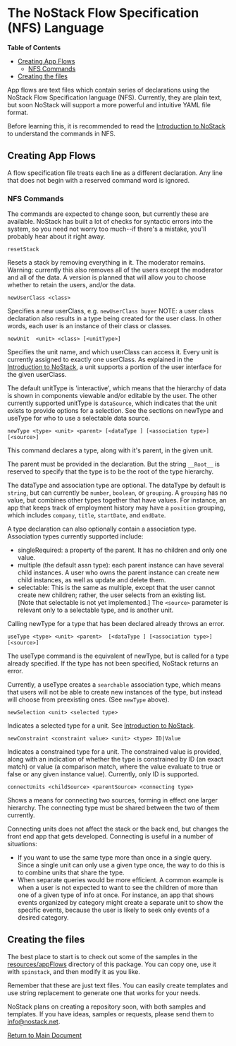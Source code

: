 # The NoStack Flow Specification (NFS) Language
<!-- START doctoc generated TOC please keep comment here to allow auto update -->
<!-- DON'T EDIT THIS SECTION, INSTEAD RE-RUN doctoc TO UPDATE -->
**Table of Contents**  
  - [Creating App Flows](#creating-app-flows)
    - [NFS Commands](#nfs-commands)
  - [Creating the files](#creating-the-files)

<!-- END doctoc generated TOC please keep comment here to allow auto update -->

App flows are text files which contain series of declarations using the NoStack Flow Specification language (NFS).  Currently, they are plain text, but soon NoStack will support a more powerful and intuitive YAML file format.

Before learning this, it is recommended to read the [Introduction to NoStack](./IntroToNoStack.md)
to understand the commands in NFS.

## Creating App Flows

A flow specification file treats each line as a different declaration.
Any line that does not begin with a reserved command word is ignored.

### NFS Commands
The commands are expected to change soon, but currently these are available. NoStack has built a lot of checks for syntactic errors into the system, so you need not worry too much--if there's a mistake, you'll probably hear about it right away.
```
resetStack
```
Resets a stack by removing everything in it.  The moderator remains.
  Warning: currently this also removes all of the users except the moderator and all of the data. A version is planned that will allow you to choose whether to retain the users, and/or the data.

```
newUserClass <class>
```
Specifies a new userClass, e.g. `newUserClass buyer`
NOTE: a user class declaration also results in a 
type being created for the user class.  In other words, each
user is an instance of their class or classes.

```
newUnit  <unit> <class> [<unitType>]
```
Specifies the unit name, and which userClass can access it.  Every unit is currently assigned to exactly one userClass.  As explained in the [Introduction to NoStack](./IntroToNoStack.md), a unit supports a portion of the user interface for the given userClass.  

The default unitType is 'interactive', which means that the hierarchy of data is shown in components viewable and/or editable by the user.  The other currently supported unitType is `dataSource`, which indicates that the unit exists to provide options for a selection.  See the sections on newType and useType for who to use a selectable data source.

```
newType <type> <unit> <parent> [<dataType ] [<association type>] [<source>]
```
This command declares a type, along with it's parent, in the given unit.

The parent must be provided in the declaration.  But the string `__Root__`
is reserved to specify that the type is to be the root of the type hierarchy.

The dataType and association type are optional. The dataType by default is 
`string`, but can currently be `number`, `boolean`, or `grouping`.  A `grouping` has no value, but combines other types together that have values.  For instance, an app that keeps track of employment history may have a `position` grouping, which includes `company`, `title`, `startDate`, and `endDate`.

A type declaration can also optionally 
contain a association type.  Association types currently supported include:
* singleRequired: a property of the parent.  It has no children and only one value.
* multiple (the default assn type): each parent instance can have several child instances.  A user who owns the parent instance can create new child instances, as well as update and delete them.
* selectable: This is the same as multiple, except that the user cannot create new children; rather, the user selects from an existing list.  
[Note that selectable is not yet implemented.] The `<source>` parameter is relevant only to a selectable type, and is another unit.


Calling newType for a type that has been declared already throws an error.
```
useType <type> <unit> <parent>  [<dataType ] [<association type>] [<source>]
```
The useType command is the equivalent of newType, but is called for a type
already specified.  If the type has not been specified, NoStack returns an error.

Currently, a useType creates a `searchable` association type,
which means that users will not be able to create new instances of the type, but
instead will choose from preexisting ones. (See `newType` above). 

```
newSelection <unit> <selected type>
```
Indicates a selected type for a unit.
See [Introduction to NoStack](./IntroToNoStack.md).

```
newConstraint <constraint value> <unit> <type> ID|Value
```
Indicates a constrained type for a unit.  The constrained value is provided, along with an indication of whether the type is constrained by ID (an exact match) or value (a comparison match, where the value evaluate to true or false or any given instance value).  Currently, only ID is supported.

```
connectUnits <childSource> <parentSource> <connecting type>
```
Shows a means for connecting two sources, forming in effect one larger hierarchy.
The connecting type must be shared between the two of them currently.

Connecting units does not affect the stack or the back end, but changes the front end app that gets developed.  Connecting is useful in a number of situations:
* If you want to use the same type more than once in a single query.  Since a single unit can only use a given type once, the way to do this is to combine units that share the type.
* When separate queries would be more efficient.  A common example is when a user is not expected to want to see the children of more than one of a given type of info at once.  For instance, an app that shows events organized by category might create a separate unit to show the specific events, because the user is likely to seek only events of a desired category.

## Creating the files
The best place to start is to check out some of the samples in the [resources/appFlows](resources/appFlows) directory of this package. You can copy one, use it with `spinstack`, and then modify it as you like.

Remember that these are just text files.  You can easily create templates and use string replacement to generate one that works for your needs.

NoStack plans on creating a repository soon, with both samples and templates. If you have ideas, samples or requests, please send them to info@nostack.net.

[Return to Main Document](../../README.md)
